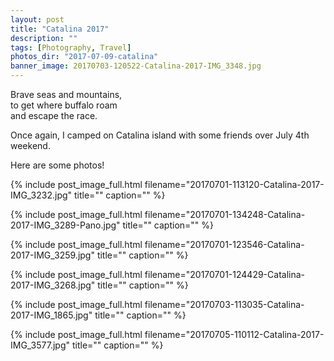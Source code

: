 ```yaml
---
layout: post
title: "Catalina 2017"
description: ""
tags: [Photography, Travel]
photos_dir: "2017-07-09-catalina"
banner_image: 20170703-120522-Catalina-2017-IMG_3348.jpg
---
```



>
Brave seas and mountains,<br/>
to get where buffalo roam<br/>
and escape the race.


Once again, I camped on Catalina island with some friends over July 4th weekend.

Here are some photos!


{% include post_image_full.html
   filename="20170701-113120-Catalina-2017-IMG_3232.jpg"
   title=""
   caption="" %}


<!--more-->


{% include post_image_full.html
   filename="20170701-134248-Catalina-2017-IMG_3289-Pano.jpg"
   title=""
   caption="" %}

{% include post_image_full.html
   filename="20170701-123546-Catalina-2017-IMG_3259.jpg"
   title=""
   caption="" %}

{% include post_image_full.html
   filename="20170701-124429-Catalina-2017-IMG_3268.jpg"
   title=""
   caption="" %}

{% include post_image_full.html
   filename="20170703-113035-Catalina-2017-IMG_1865.jpg"
   title=""
   caption="" %}

{% include post_image_full.html
   filename="20170705-110112-Catalina-2017-IMG_3577.jpg"
   title=""
   caption="" %}
